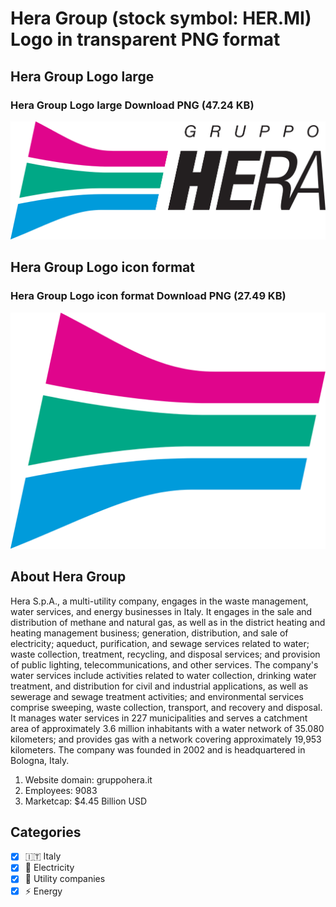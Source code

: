# Hera Group (stock symbol: HER.MI) Logo in transparent PNG format

## Hera Group Logo large

### Hera Group Logo large Download PNG (47.24 KB)

![Hera Group Logo large Download PNG (47.24 KB)](/img/orig/HER.MI_BIG-97b9ca65.png)

## Hera Group Logo icon format

### Hera Group Logo icon format Download PNG (27.49 KB)

![Hera Group Logo icon format Download PNG (27.49 KB)](/img/orig/HER.MI-e07253df.png)

## About Hera Group

Hera S.p.A., a multi-utility company, engages in the waste management, water services, and energy businesses in Italy. It engages in the sale and distribution of methane and natural gas, as well as in the district heating and heating management business; generation, distribution, and sale of electricity; aqueduct, purification, and sewage services related to water; waste collection, treatment, recycling, and disposal services; and provision of public lighting, telecommunications, and other services. The company's water services include activities related to water collection, drinking water treatment, and distribution for civil and industrial applications, as well as sewerage and sewage treatment activities; and environmental services comprise sweeping, waste collection, transport, and recovery and disposal. It manages water services in 227 municipalities and serves a catchment area of approximately 3.6 million inhabitants with a water network of 35.080 kilometers; and provides gas with a network covering approximately 19,953 kilometers. The company was founded in 2002 and is headquartered in Bologna, Italy.

1. Website domain: gruppohera.it
2. Employees: 9083
3. Marketcap: $4.45 Billion USD


## Categories
- [x] 🇮🇹 Italy
- [x] 🔋 Electricity
- [x] 🚰 Utility companies
- [x] ⚡ Energy
